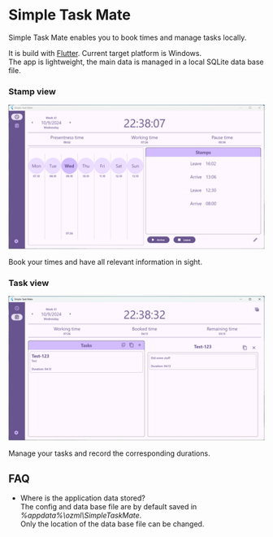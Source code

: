 # Simple Task Mate

Simple Task Mate enables you to book times and manage tasks locally.

It is build with [Flutter](https://flutter.dev/). Current target platform is Windows.\
The app is lightweight, the main data is managed in a local SQLite data base file.

### Stamp view

![Stamp view](img/stamp_view.png)

Book your times and have all relevant information in sight.

### Task view

![Task view](img/task_view.png)

Manage your tasks and record the corresponding durations.

## FAQ
- Where is the application data stored? \
The config and data base file are by default saved in _%appdata%\ozml\SimpleTaskMate_. \
Only the location of the data base file can be changed.
